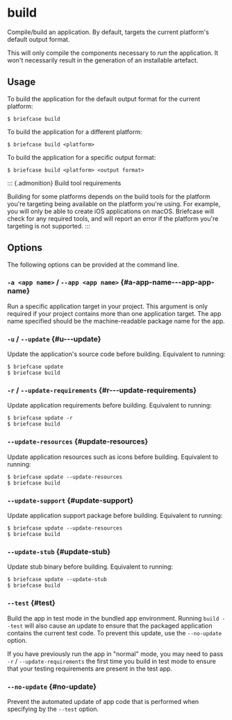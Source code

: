 # build

Compile/build an application. By default, targets the current platform's
default output format.

This will only compile the components necessary to *run* the
application. It won't necessarily result in the generation of an
installable artefact.

## Usage

To build the application for the default output format for the current
platform:

``` console
$ briefcase build
```

To build the application for a different platform:

``` console
$ briefcase build <platform>
```

To build the application for a specific output format:

``` console
$ briefcase build <platform> <output format>
```

::: {.admonition}
Build tool requirements

Building for some platforms depends on the build tools for the platform
you're targeting being available on the platform you're using. For
example, you will only be able to create iOS applications on macOS.
Briefcase will check for any required tools, and will report an error if
the platform you're targeting is not supported.
:::

## Options

The following options can be provided at the command line.

### `-a <app name>` / `--app <app name>` {#a-app-name---app-app-name}

Run a specific application target in your project. This argument is only
required if your project contains more than one application target. The
app name specified should be the machine-readable package name for the
app.

### `-u` / `--update` {#u---update}

Update the application's source code before building. Equivalent to
running:

``` console
$ briefcase update
$ briefcase build
```

### `-r` / `--update-requirements` {#r---update-requirements}

Update application requirements before building. Equivalent to running:

``` console
$ briefcase update -r
$ briefcase build
```

### `--update-resources` {#update-resources}

Update application resources such as icons before building. Equivalent
to running:

``` console
$ briefcase update --update-resources
$ briefcase build
```

### `--update-support` {#update-support}

Update application support package before building. Equivalent to
running:

``` console
$ briefcase update --update-resources
$ briefcase build
```

### `--update-stub` {#update-stub}

Update stub binary before building. Equivalent to running:

``` console
$ briefcase update --update-stub
$ briefcase build
```

### `--test` {#test}

Build the app in test mode in the bundled app environment. Running
`build --test` will also cause an update to ensure that the packaged
application contains the current test code. To prevent this update, use
the `--no-update` option.

If you have previously run the app in "normal" mode, you may need to
pass `-r` / `--update-requirements` the first time you build in test
mode to ensure that your testing requirements are present in the test
app.

### `--no-update` {#no-update}

Prevent the automated update of app code that is performed when
specifying by the `--test` option.
